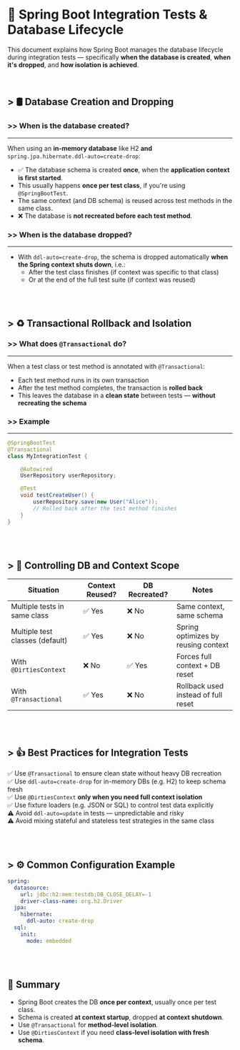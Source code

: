 
# 🧪 Spring Boot Integration Tests & Database Lifecycle

This document explains how Spring Boot manages the database lifecycle during integration tests — specifically **when the database is created**, **when it's dropped**, and **how isolation is achieved**.

<br />


## > 🛢️ Database Creation and Dropping

### >> When is the database created?
---

When using an **in-memory database** like H2 **and** `spring.jpa.hibernate.ddl-auto=create-drop`:

- ✅ The database schema is created **once**, when the **application context is first started**.
- This usually happens **once per test class**, if you're using `@SpringBootTest`.
- The same context (and DB schema) is reused across test methods in the same class.
- ❌ The database is **not recreated before each test method**.

### >> When is the database dropped?
---

- With `ddl-auto=create-drop`, the schema is dropped automatically **when the Spring context shuts down**, i.e.:
  - After the test class finishes (if context was specific to that class)
  - Or at the end of the full test suite (if context was reused)


<br />
<br />

## > ♻️ Transactional Rollback and Isolation

### >> What does `@Transactional` do?
---

When a test class or test method is annotated with `@Transactional`:

- Each test method runs in its own transaction
- After the test method completes, the transaction is **rolled back**
- This leaves the database in a **clean state** between tests — **without recreating the schema**

### >> Example
---

```java
@SpringBootTest
@Transactional
class MyIntegrationTest {

    @Autowired
    UserRepository userRepository;

    @Test
    void testCreateUser() {
        userRepository.save(new User("Alice"));
        // Rolled back after the test method finishes
    }
}
```

<br />
<br />

## > 🔎 Controlling DB and Context Scope

| Situation                                       | Context Reused? | DB Recreated? | Notes                                   |
|------------------------------------------------|------------------|----------------|-----------------------------------------|
| Multiple tests in same class                   | ✅ Yes           | ❌ No          | Same context, same schema               |
| Multiple test classes (default)                | ✅ Yes           | ❌ No          | Spring optimizes by reusing context     |
| With `@DirtiesContext`                         | ❌ No            | ✅ Yes         | Forces full context + DB reset          |
| With `@Transactional`                          | ✅ Yes           | ❌ No          | Rollback used instead of full reset     |

<br />
<br />

## > 👍 Best Practices for Integration Tests

✅ Use `@Transactional` to ensure clean state without heavy DB recreation  
✅ Use `ddl-auto=create-drop` for in-memory DBs (e.g. H2) to keep schema fresh  
✅ Use `@DirtiesContext` **only when you need full context isolation**  
✅ Use fixture loaders (e.g. JSON or SQL) to control test data explicitly  
⚠️ Avoid `ddl-auto=update` in tests — unpredictable and risky  
⚠️ Avoid mixing stateful and stateless test strategies in the same class  

<br />
<br />

## > ⚙️ Common Configuration Example


```yaml
spring:
  datasource:
    url: jdbc:h2:mem:testdb;DB_CLOSE_DELAY=-1
    driver-class-name: org.h2.Driver
  jpa:
    hibernate:
      ddl-auto: create-drop
  sql:
    init:
      mode: embedded
```

<br />
<br />

## 📌 Summary

- Spring Boot creates the DB **once per context**, usually once per test class.
- Schema is created **at context startup**, dropped **at context shutdown**.
- Use `@Transactional` for **method-level isolation**.
- Use `@DirtiesContext` if you need **class-level isolation with fresh schema**.
